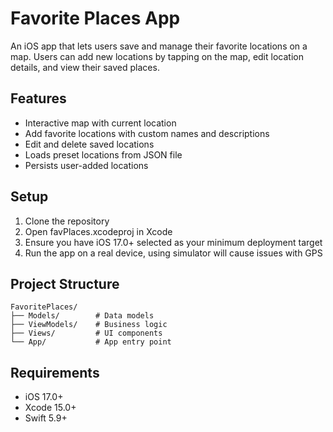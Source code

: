 # Favorite Places App

An iOS app that lets users save and manage their favorite locations on a map. Users can add new locations by tapping on the map, edit location details, and view their saved places.

## Features

- Interactive map with current location
- Add favorite locations with custom names and descriptions
- Edit and delete saved locations
- Loads preset locations from JSON file
- Persists user-added locations

## Setup

1. Clone the repository
2. Open favPlaces.xcodeproj in Xcode
3. Ensure you have iOS 17.0+ selected as your minimum deployment target
4. Run the app on a real device, using simulator will cause issues with GPS

## Project Structure

```
FavoritePlaces/
├── Models/        # Data models
├── ViewModels/    # Business logic
├── Views/         # UI components
└── App/           # App entry point
```

## Requirements

- iOS 17.0+
- Xcode 15.0+
- Swift 5.9+
